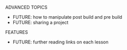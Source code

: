 ADVANCED TOPICS
- FUTURE: how to manipulate post build and pre build
- FUTURE: sharing a project

FEATURES
- FUTURE: further reading links on each lesson
